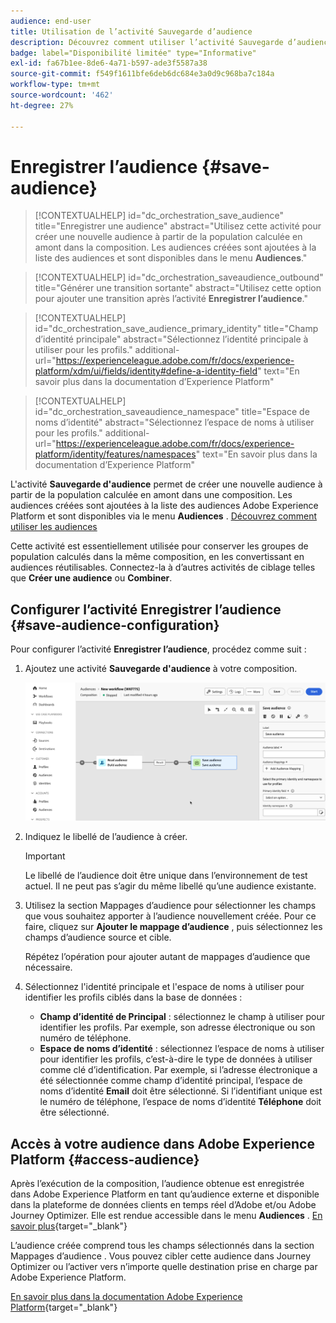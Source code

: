 ```yaml
---
audience: end-user
title: Utilisation de l’activité Sauvegarde d’audience
description: Découvrez comment utiliser l’activité Sauvegarde d’audience
badge: label="Disponibilité limitée" type="Informative"
exl-id: fa67b1ee-8de6-4a71-b597-ade3f5587a38
source-git-commit: f549f1611bfe6deb6dc684e3a0d9c968ba7c184a
workflow-type: tm+mt
source-wordcount: '462'
ht-degree: 27%

---
```


# Enregistrer l’audience {#save-audience}

>[!CONTEXTUALHELP]
>id="dc_orchestration_save_audience"
>title="Enregistrer une audience"
>abstract="Utilisez cette activité pour créer une nouvelle audience à partir de la population calculée en amont dans la composition. Les audiences créées sont ajoutées à la liste des audiences et sont disponibles dans le menu **Audiences**."

>[!CONTEXTUALHELP]
>id="dc_orchestration_saveaudience_outbound"
>title="Générer une transition sortante"
>abstract="Utilisez cette option pour ajouter une transition après l’activité **Enregistrer l’audience**."

>[!CONTEXTUALHELP]
>id="dc_orchestration_save_audience_primary_identity"
>title="Champ d’identité principale"
>abstract="Sélectionnez l’identité principale à utiliser pour les profils."
>additional-url="https://experienceleague.adobe.com/fr/docs/experience-platform/xdm/ui/fields/identity#define-a-identity-field" text="En savoir plus dans la documentation d’Experience Platform"

>[!CONTEXTUALHELP]
>id="dc_orchestration_saveaudience_namespace"
>title="Espace de noms d’identité"
>abstract="Sélectionnez l’espace de noms à utiliser pour les profils."
>additional-url="https://experienceleague.adobe.com/fr/docs/experience-platform/identity/features/namespaces" text="En savoir plus dans la documentation d’Experience Platform"

L&#39;activité **Sauvegarde d&#39;audience** permet de créer une nouvelle audience à partir de la population calculée en amont dans une composition. Les audiences créées sont ajoutées à la liste des audiences Adobe Experience Platform et sont disponibles via le menu **Audiences** . [Découvrez comment utiliser les audiences](../../start/audiences.md)

Cette activité est essentiellement utilisée pour conserver les groupes de population calculés dans la même composition, en les convertissant en audiences réutilisables. Connectez-la à d’autres activités de ciblage telles que **Créer une audience** ou **Combiner**.

## Configurer l’activité Enregistrer l’audience {#save-audience-configuration}

Pour configurer l’activité **Enregistrer l’audience**, procédez comme suit :

1. Ajoutez une activité **Sauvegarde d&#39;audience** à votre composition.

   ![](../assets/save-audience.png)

1. Indiquez le libellé de l’audience à créer.

   >[!IMPORTANT]
   >
   >Le libellé de l’audience doit être unique dans l’environnement de test actuel. Il ne peut pas s’agir du même libellé qu’une audience existante.

1. Utilisez la section Mappages d’audience pour sélectionner les champs que vous souhaitez apporter à l’audience nouvellement créée. Pour ce faire, cliquez sur **Ajouter le mappage d’audience** , puis sélectionnez les champs d’audience source et cible.

   Répétez l’opération pour ajouter autant de mappages d’audience que nécessaire.

1. Sélectionnez l&#39;identité principale et l&#39;espace de noms à utiliser pour identifier les profils ciblés dans la base de données :

   * **Champ d’identité de Principal** : sélectionnez le champ à utiliser pour identifier les profils. Par exemple, son adresse électronique ou son numéro de téléphone.
   * **Espace de noms d’identité** : sélectionnez l’espace de noms à utiliser pour identifier les profils, c’est-à-dire le type de données à utiliser comme clé d’identification. Par exemple, si l’adresse électronique a été sélectionnée comme champ d’identité principal, l’espace de noms d’identité **Email** doit être sélectionné. Si l’identifiant unique est le numéro de téléphone, l’espace de noms d’identité **Téléphone** doit être sélectionné.

## Accès à votre audience dans Adobe Experience Platform {#access-audience}

Après l’exécution de la composition, l’audience obtenue est enregistrée dans Adobe Experience Platform en tant qu’audience externe et disponible dans la plateforme de données clients en temps réel d’Adobe et/ou Adobe Journey Optimizer. Elle est rendue accessible dans le menu **Audiences** . [En savoir plus](https://experienceleague.adobe.com/en/docs/experience-platform/segmentation/ui/audience-portal){target="_blank"}

L’audience créée comprend tous les champs sélectionnés dans la section Mappages d’audience . Vous pouvez cibler cette audience dans Journey Optimizer ou l’activer vers n’importe quelle destination prise en charge par Adobe Experience Platform.

[En savoir plus dans la documentation Adobe Experience Platform](https://experienceleague.adobe.com/en/docs/experience-platform/segmentation/ui/audience-portal){target="_blank"}

<!--

## Example{#save-audience-example}

The following example illustrates a simple audience update from targeting. A scheduler is added to run the workflow once a month. A query recovers all the profiles subscribed to the different application services available. The **Save audience** activity updates the audience by deleting profiles that have unsubscribed from the service since the last workflow execution and by adding the newly subscribed profiles.
-->
